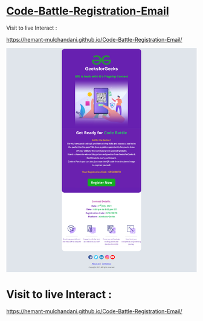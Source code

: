 # [Code-Battle-Registration-Email](https://hemant-mulchandani.github.io/Code-Battle-Registration-Email/)

  Visit to live Interact : 

  https://hemant-mulchandani.github.io/Code-Battle-Registration-Email/ 


![Mail Capture](Code%20Battle%20Registration%20Mail%20Capture.png)

# Visit to live Interact :

 https://hemant-mulchandani.github.io/Code-Battle-Registration-Email/ 

